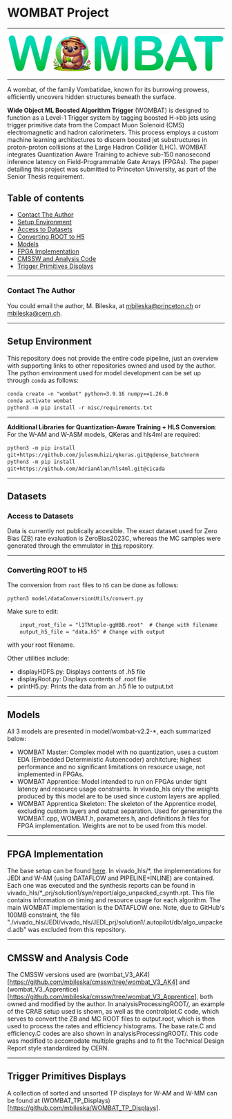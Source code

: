 # WOMBAT Project
---
![logo](misc/WOMBATlogoMini.png)

---
A wombat, of the family Vombatidae, known for its burrowing prowess, efficiently uncovers hidden structures beneath the surface. 

**Wide Object ML Boosted Algorithm Trigger** (WOMBAT) is designed to function as a Level-1 Trigger system by tagging boosted H->bb jets using trigger primitive data from the Compact Muon Solenoid (CMS) electromagnetic and hadron calorimeters. This process employs a custom machine learning architectures to discern boosted jet substructures in proton-proton collisions at the Large Hadron Collider (LHC). WOMBAT integrates Quantization Aware Training to achieve sub-150 nanosecond inference latency on Field-Programmable Gate Arrays (FPGAs). The paper detailing this project was submitted to Princeton University, as part of the Senior Thesis requirement.

## Table of contents
- [Contact The Author](#Contact-The-Author)
- [Setup Environment](#Setup-Environment)
- [Access to Datasets](#Access-to-Datasets)
- [Converting ROOT to H5](#Converting-ROOT-to-H5)
- [Models](#Models)
- [FPGA Implementation](#FPGA-Implementation)
- [CMSSW and Analysis Code](#CMSSW-and-Analysis-Code)
- [Trigger Primitives Displays](#Trigger-Primitives-Displays)
---

### Contact The Author

You could email the author, M. Bileska, at [mbileska@princeton.ch](mailto:mbileska@princeton.ch) or [mbileska@cern.ch](mailto:mbileska@cern.ch). 

---
## Setup Environment

This repository does not provide the entire code pipeline, just an overview with supporting links to other repositories owned and used by the author. The python environment used for model development can be set up through `conda` as follows:
```
conda create -n "wombat" python=3.9.16 numpy==1.26.0
conda activate wombat
python3 -m pip install -r misc/requirements.txt
```
---
**Additional Libraries for Quantization-Aware Training + HLS Conversion**: For the W-AM and W-ASM models, QKeras and hls4ml are required:
```
python3 -m pip install git+https://github.com/julesmuhizi/qkeras.git@qdense_batchnorm
python3 -m pip install git+https://github.com/AdrianAlan/hls4ml.git@cicada
```
---
## Datasets

### Access to Datasets
Data is currently not publically accesible. The exact dataset used for Zero Bias (ZB) rate evaluation is ZeroBias2023C, whereas the MC samples were generated through the emmulator in [this](https://github.com/mbileska/Run3Ntuplizer/tree/wombat_V2_AK4_NTuplizer) repository.

---
### Converting ROOT to H5
The conversion from `root` files to `h5` can be done as follows:
```
python3 model/dataConversionUtils/convert.py 
```
Make sure to edit: 
```
    input_root_file = "l1TNtuple-ggHBB.root"  # Change with filename
    output_h5_file = "data.h5" # Change with output
```
with your root filename.

Other utilities include:
- displayHDFS.py: Displays contents of .h5 file
- displayRoot.py: Displays contents of .root file
- printH5.py: Prints the data from an .h5 file to output.txt


---
## Models
All 3 models are presented in model/wombat-v2.2-*, each summarized below:
- WOMBAT Master: Complex model with no quantization, uses a custom EDA (Embedded Deterministic Autoencoder) architcture; highest performance and no significant limitations on resource usage, not implemented in FPGAs.
- WOMBAT Apprentice: Model intended to run on FPGAs under tight latency and resource usage constraints. In vivado_hls only the weights produced by this model are to be used since custom layers are applied.
- WOMBAT Apprentica Skeleton: The skeleton of the Apprentice model, excluding custom layers and output separation. Used for generating the WOMBAT.cpp, WOMBAT.h, parameters.h, and definitions.h files for FPGA implementation. Weights are not to be used from this model.


---
## FPGA Implementation
The base setup can be found [here](https://github.com/mbileska/ctp7cpp/tree/main). In vivado_hls/\*, the implementations for JEDI and W-AM (using DATAFLOW and PIPELINE+INLINE) are contained. Each one was executed and the synthesis reports can be found in vivado_hls/\*_prj/solution1/syn/report/algo_unpacked_csynth.rpt. This file contains information on timing and resource usage for each algorithm. The main WOMBAT implementation is the DATAFLOW one. Note, due to GitHub's 100MB constraint, the file "./vivado_hls/JEDI/vivado_hls/JEDI_prj/solution1/.autopilot/db/algo_unpacked.adb" was excluded from this repository.

---
## CMSSW and Analysis Code
The CMSSW versions used are (wombat_V3_AK4)[https://github.com/mbileska/cmssw/tree/wombat_V3_AK4] and (wombat_V3_Apprentice)[https://github.com/mbileska/cmssw/tree/wombat_V3_Apprentice], both owned and modified by the author. In analysisProcessingROOT/, an example of the CRAB setup used is shown, as well as the controlplot.C code, which serves to convert the ZB and MC ROOT files to output.root, which is then used to process the rates and efficiency histograms. The base rate.C and efficiency.C codes are also shown in analysisProcessingROOT/. This code was modified to accomodate multiple graphs and to fit the Technical Design Report style standardized by CERN.

---

## Trigger Primitives Displays
A collection of sorted and unsorted TP displays for W-AM and W-MM can be found at (WOMBAT_TP_Displays)[https://github.com/mbileska/WOMBAT_TP_Displays].
